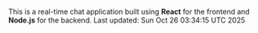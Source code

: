 This is a real-time chat application built using **React** for the frontend and **Node.js** for the backend.
Last updated: Sun Oct 26 03:34:15 UTC 2025
